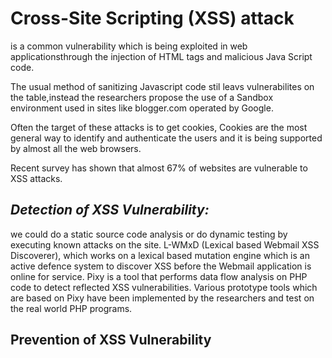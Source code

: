  
<h1>Cross-Site Scripting (XSS) attack </h1>
is a common vulnerability which is being exploited in web 
applicationsthrough the injection of HTML tags and malicious Java Script code.

The usual method of sanitizing Javascript code stil leavs vulnerabilites on the table,instead 
the researchers propose the use  of a Sandbox environment used in sites like blogger.com operated 
by Google.

Often the target of these attacks is to get cookies,
Cookies are the most general way to identify and authenticate
the users and it is being supported by almost all the web
browsers.

Recent survey has shown that almost 67% of websites are vulnerable to XSS attacks.

<h2><i>Detection of XSS Vulnerability:</i></h2>
we could do a static source code analysis or do dynamic testing by executing known attacks on 
the site.
L-WMxD (Lexical based Webmail XSS
Discoverer), which works on a lexical based mutation engine
which is an active defence system to discover XSS before the
Webmail application is online for service.
Pixy is a tool that performs data flow
analysis on PHP code to detect reflected XSS vulnerabilities.
Various prototype tools which are based on Pixy have been
implemented by the researchers and test on the real world
PHP programs.

<h2>Prevention of XSS Vulnerability</h2>

